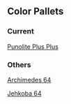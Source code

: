 ## Color Pallets

### Current

[Punolite Plus Plus](https://lospec.com/palette-list/punolite-plus-plus)

### Others

[Archimedes 64](https://lospec.com/palette-list/archimedes-64)

[Jehkoba 64](https://lospec.com/palette-list/jehkoba64)